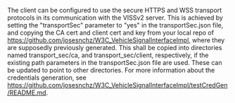 The client can be configured to use the secure HTTPS and WSS transport protocols in its communication with the VISSv2 server. 
This is achieved by setting the "transportSec" parameter to "yes" in the transportSec.json file, 
and copying the CA cert and client cert and key from your local repo of https://github.com/josesnchz/W3C_VehicleSignalInterfaceImpl, 
where they are supposedly previously generated. 
This shall be copied into directories named transport_sec/ca, and transport_sec/client, respectively, 
if the existing path parameters in the transportSec.json file are used. These can be updated to point to other directories.
For more information about the credentials generation, see https://github.com/josesnchz/W3C_VehicleSignalInterfaceImpl/testCredGen/README.md.

